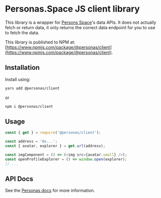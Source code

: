 # Personas.Space JS client library

This library is a wrapper for [Persons Space](https://personas.space)'s data APIs. It does not actually fetch or return data, it only returns the correct data endpoint for you to use to fetch the data.

This library is published to NPM at: [https://www.npmjs.com/package/@personas/client](https://www.npmjs.com/package/@personas/client).

## Installation

Install using:
```bash
yarn add @personas/client
```
or 
```bash
npm i @personas/client
```

## Usage
```javascript
const { get } = require('@personas/client');

const address = '0x...';
const { avatar, explorer } = get.url(address);

const imgComponent = () => (<img src={avatar.small} />);
const openProfileExplorer = () => window.open(explorer);
// ...
```

## API Docs
See the [Personas docs](https://docs.personas.space/integrations/integrations) for more information.
